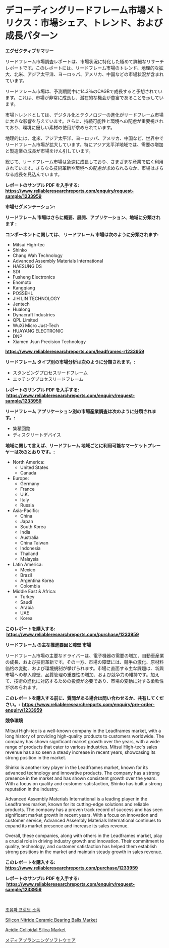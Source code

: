 <p><h1>デコーディングリードフレーム市場メトリクス：市場シェア、トレンド、および成長パターン</h1></p><p><strong>エグゼクティブサマリー</strong></p>
<p><p>リードフレーム市場調査レポートは、市場状況に特化した極めて詳細なリサーチレポートです。このレポートには、リードフレーム市場のトレンド、地理的な拡大、北米、アジア太平洋、ヨーロッパ、アメリカ、中国などの市場状況が含まれています。</p><p>リードフレーム市場は、予測期間中に14.3％のCAGRで成長すると予想されています。これは、市場が非常に成長し、潜在的な機会が豊富であることを示しています。</p><p>市場トレンドとしては、デジタル化とテクノロジーの進化がリードフレーム市場に大きな影響を与えています。さらに、持続可能性と環境への配慮が重要視されており、環境に優しい素材の使用が求められています。</p><p>地理的には、北米、アジア太平洋、ヨーロッパ、アメリカ、中国など、世界中でリードフレーム市場が拡大しています。特にアジア太平洋地域では、需要の増加と製造業の成長が市場をけん引しています。</p><p>総じて、リードフレーム市場は急速に成長しており、さまざまな産業で広く利用されています。さらなる技術革新や環境への配慮が求められるなか、市場はさらなる成長を見込んでいます。</p></p>
<p><strong>レポートのサンプル PDF を入手する: <a href="https://www.reliableresearchreports.com/enquiry/request-sample/1233959">https://www.reliableresearchreports.com/enquiry/request-sample/1233959</a></strong></p>
<p><strong>市場セグメンテーション:</strong></p>
<p><strong> リードフレーム 市場はさらに概要、展開、アプリケーション、地域に分類されます :</strong></p>
<p><strong>コンポーネントに関しては、 リードフレーム 市場は次のように分類されます: &nbsp;</strong></p>
<p><ul><li>Mitsui High-tec</li><li>Shinko</li><li>Chang Wah Technology</li><li>Advanced Assembly Materials International</li><li>HAESUNG DS</li><li>SDI</li><li>Fusheng Electronics</li><li>Enomoto</li><li>Kangqiang</li><li>POSSEHL</li><li>JIH LIN TECHNOLOGY</li><li>Jentech</li><li>Hualong</li><li>Dynacraft Industries</li><li>QPL Limited</li><li>WuXi Micro Just-Tech</li><li>HUAYANG ELECTRONIC</li><li>DNP</li><li>Xiamen Jsun Precision Technology</li></ul></p>
<p><strong><a href="https://www.reliableresearchreports.com/leadframes-r1233959">https://www.reliableresearchreports.com/leadframes-r1233959</a></strong></p>
<p><strong> リードフレーム タイプ別の市場分析は次のように分類されます。:</strong></p>
<p><ul><li>スタンピングプロセスリードフレーム</li><li>エッチングプロセスリードフレーム</li></ul></p>
<p><strong>レポートのサンプル PDF を入手する: &nbsp;<a href="https://www.reliableresearchreports.com/enquiry/request-sample/1233959">https://www.reliableresearchreports.com/enquiry/request-sample/1233959</a></strong></p>
<p><strong> リードフレーム アプリケーション別の市場産業調査は次のように分類されます。:</strong></p>
<p><ul><li>集積回路</li><li>ディスクリートデバイス</li></ul></p>
<p><strong>地域に関して言えば、リードフレーム 地域ごとに利用可能なマーケットプレーヤーは次のとおりです。:</strong></p>
<p><ul>
    <li>
        North America:
        <ul>
            <li>United States</li>
            <li>Canada</li>
        </ul>
    </li>
    <li>
        Europe:
        <ul>
            <li>Germany</li>
            <li>France</li>
            <li>U.K.</li>
            <li>Italy</li>
            <li>Russia</li>
        </ul>
    </li>
    <li>
        Asia-Pacific:
        <ul>
            <li>China</li>
            <li>Japan</li>
            <li>South Korea</li>
            <li>India</li>
            <li>Australia</li>
            <li>China Taiwan</li>
            <li>Indonesia</li>
            <li>Thailand</li>
            <li>Malaysia</li>
        </ul>
    </li>
    <li>
        Latin America:
        <ul>
            <li>Mexico</li>
            <li>Brazil</li>
            <li>Argentina Korea</li>
            <li>Colombia</li>
        </ul>
    </li>
    <li>
        Middle East & Africa:
        <ul>
            <li>Turkey</li>
            <li>Saudi</li>
            <li>Arabia</li>
            <li>UAE</li>
            <li>Korea</li>
        </ul>
    </li>
    </ul></p>
<p><strong>このレポートを購入する: &nbsp;<a href="https://www.reliableresearchreports.com/purchase/1233959">https://www.reliableresearchreports.com/purchase/1233959</a></strong></p>
<p><strong>リードフレーム の主な推進要因と障壁 市場</strong></p>
<p><p>リードフレーム市場の主要なドライバーは、電子機器の需要の増加、自動車産業の成長、および技術革新です。その一方、市場の障壁には、競争の激化、原材料価格の変動、および環境規制が挙げられます。市場に直面する主な課題は、新興市場への参入障壁、品質管理の重要性の増加、および競争力の維持です。加えて、技術の進化に対応するための投資が必要であり、市場の変動に対する柔軟性が求められます。</p></p>
<p><strong>このレポートを購入する前に、質問がある場合は問い合わせるか、共有してください。:&nbsp; <a href="https://www.reliableresearchreports.com/enquiry/pre-order-enquiry/1233959">https://www.reliableresearchreports.com/enquiry/pre-order-enquiry/1233959</a></strong></p>
<p><strong>競争環境</strong></p>
<p><p>Mitsui High-tec is a well-known company in the Leadframes market, with a long history of providing high-quality products to customers worldwide. The company has shown significant market growth over the years, with a wide range of products that cater to various industries. Mitsui High-tec's sales revenue has also seen a steady increase in recent years, showcasing its strong position in the market.</p><p>Shinko is another key player in the Leadframes market, known for its advanced technology and innovative products. The company has a strong presence in the market and has shown consistent growth over the years. With a focus on quality and customer satisfaction, Shinko has built a strong reputation in the industry.</p><p>Advanced Assembly Materials International is a leading player in the Leadframes market, known for its cutting-edge solutions and reliable products. The company has a proven track record of success and has seen significant market growth in recent years. With a focus on innovation and customer service, Advanced Assembly Materials International continues to expand its market presence and increase its sales revenue.</p><p>Overall, these companies, along with others in the Leadframes market, play a crucial role in driving industry growth and innovation. Their commitment to quality, technology, and customer satisfaction has helped them establish strong positions in the market and maintain steady growth in sales revenue.</p></p>
<p><strong>このレポートを購入する: &nbsp; <a href="https://www.reliableresearchreports.com/purchase/1233959">https://www.reliableresearchreports.com/purchase/1233959</a></strong></p>
<p><strong>レポートのサンプル PDF を入手する: &nbsp;<a href="https://www.reliableresearchreports.com/enquiry/request-sample/1233959">https://www.reliableresearchreports.com/enquiry/request-sample/1233959</a></strong><strong></strong></p>
<p>&nbsp;</p>
<p><p><a href="https://medium.com/@kathyorton6556/%EC%B4%88%EC%9D%8C%ED%8C%8C-%ED%94%84%EB%A1%9C%EB%B8%8C-%EC%86%8C%EB%8F%85-%EC%8B%9C%EC%9E%A5-%EA%B7%9C%EB%AA%A8%EB%8A%94-%EA%B5%AD%EC%A0%9C-%EC%82%B0%EC%97%85%EC%97%90-%EB%8C%80%ED%95%9C-%EC%B5%9C%EA%B3%A0%EC%9D%98-%EB%A7%88%EC%BC%80%ED%8C%85-%EC%B1%84%EB%84%90%EC%9D%84-%EB%B3%B4%EC%97%AC%EC%A4%8D%EB%8B%88%EB%8B%A4-eb37f0aad4e9">초음파 프로브 소독</a></p><p><a href="https://www.linkedin.com/pulse/silicon-nitride-ceramic-bearing-balls-market-size-growth-forecast-7heff?trackingId=uimQHXUy0QDcDrtcQw02gA%3D%3D">Silicon Nitride Ceramic Bearing Balls Market</a></p><p><a href="https://www.linkedin.com/pulse/acidic-colloidal-silica-market-size-reflecting-forecast-hkmvc?trackingId=xRmyyzh81rv%2FWHrQ8sxWMg%3D%3D">Acidic Colloidal Silica Market</a></p><p><a href="https://medium.com/@reyeshowell66/%E3%83%A1%E3%83%87%E3%82%A3%E3%82%A2%E3%83%97%E3%83%A9%E3%83%B3%E3%83%8B%E3%83%B3%E3%82%B0%E3%82%BD%E3%83%95%E3%83%88%E3%82%A6%E3%82%A7%E3%82%A2%E5%B8%82%E5%A0%B4%E3%81%AF-%E5%B8%82%E5%A0%B4%E3%82%B7%E3%82%A7%E3%82%A2-%E5%B8%82%E5%A0%B4%E5%8B%95%E5%90%91-%E5%B8%82%E5%A0%B4%E6%88%90%E9%95%B7%E3%81%AB%E9%96%A2%E3%81%99%E3%82%8B%E6%83%85%E5%A0%B1%E3%82%92%E6%8F%90%E4%BE%9B%E3%81%97%E3%81%BE%E3%81%99-f1b37f82b1e4">メディアプランニングソフトウェア</a></p></p>